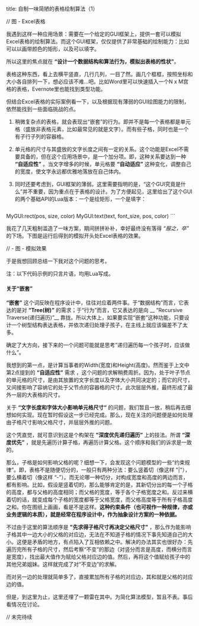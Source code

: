 title: 自制一味简陋的表格绘制算法（1）

// 图 - Excel表格

我遇到这样一种应用场景：需要在一个给定的GUI框架上，提供一套可以模拟Excel表格的绘制算法。而这个GUI框架，仅仅提供了非常基础的绘制能力：比如可以以画带颜色的矩形，以及可以填字。

所以这里的焦点就在 __“设计一个数据结构和算法行为，模拟出表格的性状"__。

表格这种东西，看上去横平竖直，几行几列，一目了然。画几个框框，按照坐标和大小各自排列一下，想必应该不难...吧。比如Word里可以快速插入一个N x M宫格的表格，Evernote里也能找到类型功能。

但结合Excel表格的实际案例看一下，以及根据现有薄弱的GUI绘图能力的限制，依然能找到一些面临挑战的点。

1. 稍微复杂点的表格，就会表现出“嵌套”的行为。即并不是每一个表格都是单元格（盛放非表格元素，比如最常见的就是文字）。而有些子格，同时也是一个有子行子列的容器格。
2. 单元格的尺寸与其盛放的文字长度之间有一定的关系。这个功能是Excel不需要具备的，但在这个应用场景中，是一个加分项。即，这种关系要达到一种 __“自适应性”__ 。当文字增多的时候，单元格要 __“自动适应”__ 这种变化，调整自己的宽度，使文字永远都优雅地落放在自己体内。
3. 同时还要考虑到，GUI框架的薄弱。这里需要指明的是，“这个GUI究竟是什么”并不重要，因为重点在于表格的设计。为了方便起见，这里给出了这个GUI的两个基础API的Lua版本：一个是绘矩形，一个是填字：

    ``` lua
MyGUI:rect(pos, size, color)
MyGUI:text(text, font_size, pos, color)
    ```

我花了几天粗制滥造了一味方案，期间拼拼补补，幸好最终没有落得 _“服之，卒”_ 的下场。下图是运行后得到的模拟开头处Excel表格的效果。

// - 图 - 模拟效果

于是我想回顾总结一下我对这个问题的思考。

注：以下代码示例的只言片语，均用Lua写成。

#### 关于“嵌套”
__“嵌套”__ 这个词反映在程序设计中，往往对应着两件事。于“数据结构”而言，它表达的是对 __“Tree(树)”__ 的需求；于“行为”而言，它又表达的是向 __ “Recursive Traverse(递归遍历)”__ 靠拢。所以大体上，如果要实现“嵌套”这种功能，只要设计一个树型结构表达表格，并依次递归处理子孩子，在主线上就应该偏差不了太多。

确定了大方向，接下来的一个问题可能就是思考”递归遍历每一个孩子时，应该做什么”。

我想到的第一点，是计算当事者的Width(宽度)和Height(高度)。然而鉴于上文中第2点提到的 __“自适应性”__ 需求 ，这个问题的求解稍费周折。因为，处于叶子节点的单元格的尺寸，是由其放置的文字长度以及字体大小共同决定的；而它的尺寸，又间接影响了容纳它的处于父节点的容器格的尺寸。此次层层外推，最终形成了最外一层的大表格的尺寸。

关于 __“文字长度和字体大小影响单元格尺寸“__ 的问题，我们暂且一放，稍后再去细想如何实现。现在暂时假设这一步已经完成。那么，现在关注的问题便是如何处理由子格尺寸影响父格尺寸，并层层外推的问题。

这个凭直觉，就可意识到这是个构架在 __”深度优先递归遍历”__ 上的技法。所谓 __“深度优先”__ ，就是先遍历计算子格，再遍历计算父格。这个顺序和我们的诉求是一致的。

那么，子格是如何影响父格的呢？细想一下，会发现这个问题模型的一些“约束规律”。即，表格不是随便切分的，一般只有两种分法：要么竖着切（像这样 "|"），要么横着切（像这样 “-”）。而无论哪一种切分，对构成宽度和高度的两边而言，都有影响。比如，假设是竖着切的，那么能够肯定的是，其新切分出的每一个子格的高度，都与父格的高度相同；而父格的宽度，等于各个子格宽度之和。反过来横着切的话，就变成每个子格的宽度都等于父格宽度，而父格高度等于所有子格高度之和。你在图纸上画画，看是不是这样。__这种约束条件（也可视作一种规律，亦或业务逻辑的本质），就是经常在程序设计中，作为抽象设计方案的一种依据。__

不过由于这里的算法顺序是 __"先求得子格尺寸再决定父格尺寸"__ ，那么作为能影响子格其中一边大小的父格的对应边，无法在不知道子格的情况下事先知道自己的大小。这便是矛盾的地方，有点陷入了互相依赖之中。解决的办法其实也很好办：先遍历完所有子格的尺寸，然后考察“不变”的那边（对竖分而言是高度，而横分而言是宽度），找出最大值作为赋给父格对应边的值。然后，再将这个值赋给孩子中的其他兄弟姐妹。这样就完成了对“不变边”的求解。

而对另一边的处理就简单多了，直接累加所有子格的对应边，其和就是父格的对应边的值。

但是，到这里为止，这里还埋了一颗雷在其中。为简化算法模型，暂且不表。事后看情况在讨论。

// 未完待续
